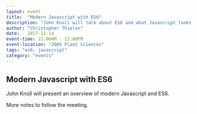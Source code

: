 ```yaml
---
layout: event
title:  "Modern Javascript with ES6"
description: "John Knoll will talk about ES6 and what Javascript looks like in 2017."
author: "Christopher Thielen"
date:   2017-11-14
event-time: 11:00AM - 12:00PM
event-location: "2005 Plant Sciences"
tags: "es6, javascript"
category: "events"
---
```


Modern Javascript with ES6
-
John Knoll will present an overview of modern Javascript and ES6.

More notes to follow the meeting.
